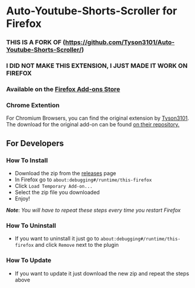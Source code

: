 Auto-Youtube-Shorts-Scroller for Firefox
============================
### THIS IS A FORK OF (https://github.com/Tyson3101/Auto-Youtube-Shorts-Scroller/)
### I DID NOT MAKE THIS EXTENSION, I JUST MADE IT WORK ON FIREFOX

### Available on the [Firefox Add-ons Store](https://addons.mozilla.org/en-US/firefox/addon/auto-youtube-shorts-scroller/)

### Chrome Extention

For Chromium Browsers, you can find the original extension by [Tyson3101](https://github.com/Tyson3101). <br/>
The download for the original add-on can be found [on their repository.](https://github.com/Tyson3101/Auto-Youtube-Shorts-Scroller/)

## For Developers

### How To Install
- Download the zip from the [releases](https://github.com/SoRadGaming/Auto-Youtube-Shorts-Scroller/releases) page
- In Firefox go to `about:debugging#/runtime/this-firefox`
- Click `Load Temporary Add-on...`
- Select the zip file you downloaded
- Enjoy!

_**Note**_: _You will have to repeat these steps every time you restart Firefox_

### How To Uninstall
- If you want to uninstall it just go to `about:debugging#/runtime/this-firefox` and click `Remove` next to the plugin

### How To Update
- If you want to update it just download the new zip and repeat the steps above
